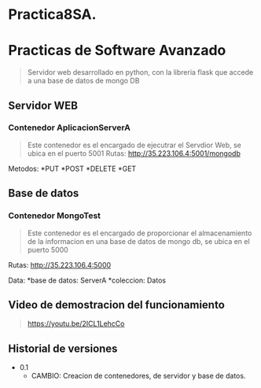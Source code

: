 # Practica8SA.
# Practicas de Software Avanzado


> Servidor web desarrollado en python, con la libreria flask que accede a una base de datos de mongo DB

## Servidor WEB
### Contenedor AplicacionServerA
> Este contenedor es el encargado de ejecutrar el Servdior Web, se ubica en el puerto 5001
Rutas:
  http://35.223.106.4:5001/mongodb
  
Metodos:
  *PUT
  *POST
  *DELETE
  *GET
  
## Base de datos
### Contenedor MongoTest
> Este contenedor es el encargado de proporcionar el almacenamiento de la informacion en una base de datos de mongo db, se ubica en el puerto 5000

Rutas:
  http://35.223.106.4:5000
  
Data:
  *base de datos: ServerA
  *coleccion: Datos


## Video de demostracion del funcionamiento
> https://youtu.be/2ICL1LehcCo


## Historial de versiones
* 0.1
  * CAMBIO: Creacion de contenedores, de servidor y base de datos. 
